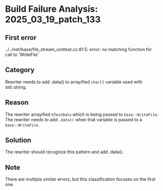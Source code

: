 # Build Failure Analysis: 2025_03_19_patch_133

## First error

../../net/base/file_stream_unittest.cc:81:5: error: no matching function for call to 'WriteFile'

## Category
Rewriter needs to add .data() to arrayified `char[]` variable used with std::string.

## Reason
The rewriter arrayified `kTestData` which is being passed to `base::WriteFile`. The rewriter needs to add `.data()` when that variable is passed to a `base::WriteFile`.

## Solution
The rewriter should recognize this pattern and add .data().

## Note
There are multiple similar errors, but this classification focuses on the first one.